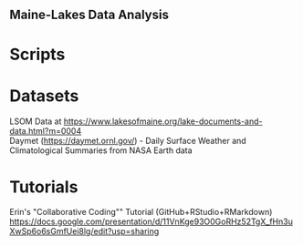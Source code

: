 ## Maine-Lakes Data Analysis
# Scripts
# Datasets
LSOM Data at https://www.lakesofmaine.org/lake-documents-and-data.html?m=0004  
Daymet (https://daymet.ornl.gov/) - Daily Surface Weather and Climatological Summaries from NASA Earth data
# Tutorials
Erin's "Collaborative Coding"" Tutorial (GitHub+RStudio+RMarkdown) https://docs.google.com/presentation/d/11VnKge93O0GoRHz52TgX_fHn3uXwSp6o6sGmfUei8lg/edit?usp=sharing
